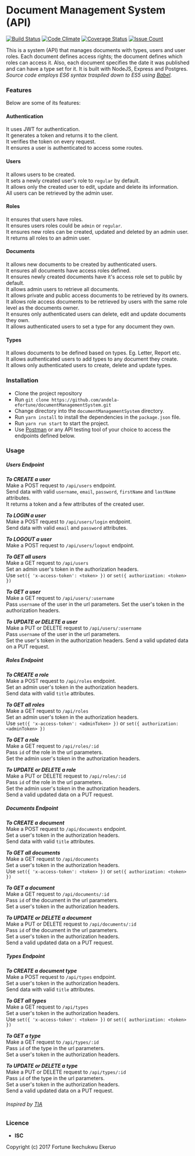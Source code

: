 # Document Management System (API)
[![Build Status](https://travis-ci.org/andela-efortune/documentManagementSystem.svg?branch=Feature%2FRoutes-Setup)](https://travis-ci.org/andela-efortune/documentManagementSystem)
[![Code Climate](https://codeclimate.com/github/andela-efortune/documentManagementSystem/badges/gpa.svg)](https://codeclimate.com/github/andela-efortune/documentManagementSystem)
[![Coverage Status](https://coveralls.io/repos/github/andela-efortune/documentManagementSystem/badge.svg?branch=Feature%2FRoutes-Setup)](https://coveralls.io/github/andela-efortune/documentManagementSystem?branch=Feature%2FRoutes-Setup)
[![Issue Count](https://codeclimate.com/github/andela-efortune/documentManagementSystem/badges/issue_count.svg)](https://codeclimate.com/github/andela-efortune/documentManagementSystem)

This is a system (API) that manages documents with types, users and user roles. Each document defines access rights; the document defines which roles can access it. Also, each document specifies the date it was published and can have a type set for it. It is built with NodeJS, Express and Postgres.  
_Source code employs ES6 syntax traspiled down to ES5 using [Babel](babel.io)._

### Features
Below are some of its features:

#### Authentication
It uses JWT for authentication.  
It generates a token and returns it to the client.  
It verifies the token on every request.  
It ensures a user is authenticated to access some routes.

#### Users
It allows users to be created.  
It sets a newly created user's role to `regular` by default.   
It allows only the created user to edit, update and delete its information.   
All users can be retrieved by the admin user.

#### Roles
It ensures that users have roles.   
It ensures users roles could be `admin` or `regular`.   
It ensures new roles can be created, updated and deleted by an admin user.   
It returns all roles to an admin user.

#### Documents
It allows new documents to be created by authenticated users.  
It ensures all documents have access roles defined.   
It ensures newly created documents have it's access role set to public by default.  
It allows admin users to retrieve all documents.  
It allows private and public access documents to be retrieved by its owners.  
It allows role access documents to be retrieved by users with the same role level as the documents owner.   
It ensures only authenticated users can delete, edit and update documents they own.   
It allows authenticated users to set a type for any document they own.   

#### Types
It allows documents to be defined based on types. Eg. Letter, Report etc.   
It allows authenticated users to add types to any document they create.   
It allows only authenticated users to create, delete and update types.   


### Installation
* Clone the project repository
* Run `git clone https://github.com/andela-efortune/documentManagementSystem.git`
* Change directory into the `documentManagementSystem` directory.
* Run `yarn install` to install the dependencies in the `package.json` file.
* Run `yarn run start` to start the project.
* Use [Postman](https://chrome.google.com/webstore/detail/postman-rest-client-packa/fhbjgbiflinjbdggehcddcbncdddomop?hl=en) or any API testing tool of your choice to access the endpoints defined below.

### Usage

##### Users Endpoint

***To CREATE a user***   
Make a POST request to `/api/users` endpoint.  
Send data with valid `username`, `email`, `password`,  `firstName` and  `lastName` attributes.   
It returns a token and a few attributes of the created user.  

***To LOGIN a user***   
Make a POST request to `/api/users/login` endpoint.   
Send data with valid `email` and `password` attributes.

***To LOGOUT a user***   
Make a POST request to `/api/users/logout` endpoint.

***To GET all users***  
Make a GET request to `/api/users`  
Set an admin user's token in the authorization headers.  
Use `set({ 'x-access-token': <token> })` or `set({ authorization: <token> })`

***To GET a user***   
Make a GET request to `/api/users/:username`   
Pass `username` of the user in the url parameters.
Set the user's token in the authorization headers.

***To UPDATE or DELETE a user***  
Make a PUT or DELETE request to `/api/users/:username`   
Pass `username` of the user in the url parameters.    
Set the user's token in the authorization headers.
Send a valid updated data on a PUT request.

##### Roles Endpoint

***To CREATE a role***   
Make a POST request to `/api/roles` endpoint.  
Set an admin user's token in the authorization headers.   
Send data with valid `title` attributes.    

***To GET all roles***  
Make a GET request to `/api/roles`  
Set an admin user's token in the authorization headers.  
Use `set({ 'x-access-token': <adminToken> })` or `set({ authorization: <adminToken> })`

***To GET a role***   
Make a GET request to `/api/roles/:id`  
Pass `id` of the role in the url parameters.  
Set the admin user's token in the authorization headers.

***To UPDATE or DELETE a role***  
Make a PUT or DELETE request to `/api/roles/:id`   
Pass `id` of the role in the url parameters.  
Set the admin user's token in the authorization headers.   
Send a valid updated data on a PUT request.

##### Documents Endpoint

***To CREATE a document***   
Make a POST request to `/api/documents` endpoint.  
Set a user's token in the authorization headers.   
Send data with valid `title` attributes.    

***To GET all documents***  
Make a GET request to `/api/documents`  
Set a user's token in the authorization headers.  
Use `set({ 'x-access-token': <token> })` or `set({ authorization: <token> })`

***To GET a document***   
Make a GET request to `/api/documents/:id`  
Pass `id` of the document in the url parameters.  
Set a user's token in the authorization headers.

***To UPDATE or DELETE a document***  
Make a PUT or DELETE request to `/api/documents/:id`   
Pass `id` of the document in the url parameters.  
Set a user's token in the authorization headers.   
Send a valid updated data on a PUT request.

##### Types Endpoint

***To CREATE a document type***   
Make a POST request to `/api/types` endpoint.  
Set a user's token in the authorization headers.   
Send data with valid `title` attributes.    

***To GET all types***  
Make a GET request to `/api/types`  
Set a user's token in the authorization headers.  
Use `set({ 'x-access-token': <token> })` or `set({ authorization: <token> })`

***To GET a type***   
Make a GET request to `/api/types/:id`  
Pass `id` of the type in the url parameters.  
Set a user's token in the authorization headers.

***To UPDATE or DELETE a type***  
Make a PUT or DELETE request to `/api/types/:id`   
Pass `id` of the type in the url parameters.  
Set a user's token in the authorization headers.   
Send a valid updated data on a PUT request.

###### Inspired by [TIA](https://andela.com/)

### Licence
* **ISC**

Copyright (c) 2017 Fortune Ikechukwu Ekeruo

